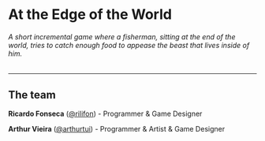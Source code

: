 # At the Edge of the World

###### A short incremental game where a fisherman, sitting at the end of the world, tries to catch enough food to appease the beast that lives inside of him.
<hr>

## The team

**Ricardo Fonseca** ([@rilifon](https://github.com/rilifon)) - Programmer & Game Designer

**Arthur Vieira** ([@arthurtui](https://github.com/arthurtui)) - Programmer & Artist & Game Designer 
